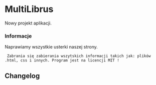 # MultiLibrus
Nowy projekt aplikacji.

### Informacje
Naprawiamy wszystkie usterki naszej strony.

``` Zabrania się zabierania wszytskich informacji takich jak: plików .html, css i innych. Program jest na licencji MIT !```

## Changelog
``
``




